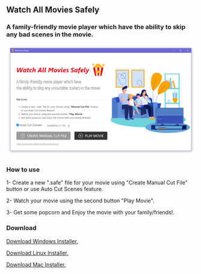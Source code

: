 ## Watch All Movies Safely
### A family-friendly movie player which have the ability to skip any bad scenes in the movie.

![Preview](https://github.com/omarhanydev/safe-movie-player/raw/master/dist/screenshot.png)

### How to use

1- Create a new ".safe" file for your movie using "Create Manual Cut File" button or use Auto Cut Scenes feature.

2- Watch your movie using the second button "Play Movie".

3- Get some popcorn and Enjoy the movie with your family/friends!.

### Download
[Download Windows Installer.](https://github.com/omarhanydev/safe-movie-player/raw/master/dist/Safe%20Movie%20Player%20Setup%201.0.1.exe)

[Download Linux Installer.](https://github.com/omarhanydev/safe-movie-player/raw/master/dist/Safe%20Movie%20Player-1.0.1.AppImage)

[Download Mac Installer.](https://github.com/omarhanydev/safe-movie-player/raw/master/dist/Safe%20Movie%20Player-1.0.1-mac.zip)
